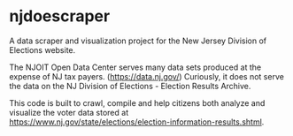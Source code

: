 # njdoescraper
A data scraper and visualization project for the New Jersey Division of Elections website.

The NJOIT Open Data Center serves many data sets produced at the expense of NJ tax payers. (https://data.nj.gov/) Curiously, it does not serve the data on the NJ Division of Elections - Election Results Archive. 

This code is built to crawl, compile and help citizens both analyze and visualize the voter data stored at https://www.nj.gov/state/elections/election-information-results.shtml.
